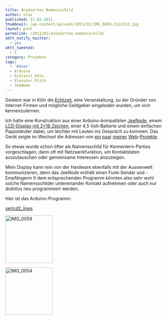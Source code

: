 ```yaml
---
title: Animiertes Namensschild
author: olav
published: 11.02.2011
thumbnail: /wp-content/uploads/2011/02/IMG_0059-212x212.jpg
layout: post
permalink: /2011/02/animiertes-namensschild/
aktt_notify_twitter:
  - yes
aktt_tweeted:
  - 1
category: Projekte
tags:
  - '#dsez'
  - Arduino
  - Echtzeit Köln
  - Elevator Pitch
  - JeeNode
---
```

Gestern war in Köln die [Echtzeit][1], eine Veranstaltung, zu der Gründer von Internet-Firmen und mögliche Geldgeber eingeladen wurden, um sich kennenzulernen.

Ich hatte eine Konstruktion aus einer Arduino-kompatiblen [JeeNode][2], einem [LCD-Display mit 2&#215;16 Zeichen][3], einer 4,5 Volt-Batterie und einem einfachen Pappständer dabei, um leichter mit Leuten ins Gespräch zu kommen. Das Gerät zeigte im Wechsel die Adressen von [ein][4] [paar][5] [meiner][6] [Web][7]&#8211;[Projekte][8].

So etwas wurde schon öfter als Namensschild für Kennenlern-Parties vorgeschlagen, dann oft mit Netzwerkfunktion, um Kontaktdaten auszutauschen oder gemeinsame Interessen anzuzeigen.

Mein Display kann rein von der Hardware ebenfalls mit der Aussenwelt kommunizieren, denn das JeeNode enthält einen Funk-Sender und -Empfängerm It dem entsprechenden Programm könnten also sehr wohl solche Namensschilder untereinander Kontakt aufnehmen oder auch nur drahtlos neu programmiert werden.

Hier ist das Arduino-Programm:

[serlcd2_lines][9]

<!-- see gallery_shortcode() in wp-includes/media.php -->

<div id='gallery-7' class='gallery galleryid-370 gallery-columns-2 gallery-size-thumbnail'>
  <dl class='gallery-item'>
    <dt class='gallery-icon'>
      <a href='http://wp-tinkerthon.vm.lst.pm/wp-content/uploads/2011/02/IMG_0059-e1297406274660.jpg' rel="lightbox[370]" title="Animiertes Namensschild"><img width="150" height="150" src="http://wp-tinkerthon.vm.lst.pm/wp-content/uploads/2011/02/IMG_0059-150x150.jpg" class="attachment-thumbnail" alt="IMG_0059" /></a>
    </dt>
  </dl>

  <dl class='gallery-item'>
    <dt class='gallery-icon'>
      <a href='http://wp-tinkerthon.vm.lst.pm/wp-content/uploads/2011/02/IMG_0054-e1297406299674.jpg' rel="lightbox[370]" title="Animiertes Namensschild"><img width="150" height="150" src="http://wp-tinkerthon.vm.lst.pm/wp-content/uploads/2011/02/IMG_0054-150x150.jpg" class="attachment-thumbnail" alt="IMG_0054" /></a>
    </dt>
  </dl>

  <br style="clear: both" /> <br style='clear: both;' />
</div>

 [1]: http://www.deutsche-startups.de/echtzeit/echtzeit-koeln/
 [2]: http://jeelabs.net/projects/hardware/wiki/JeeNode
 [3]: http://www.watterott.com/de/16x2-Zeichen-LED-weiss-auf-schwarz-serielle-Ansteuerung-33V
 [4]: http://olav.net "Personal Blog"
 [5]: http://tribe.de "Social Site"
 [6]: http://cv8.me "Online CVs"
 [7]: http://dankbarkeit-ist-nicht-erforderlich.de/ "Dankbarkeit zeigen"
 [8]: http://vorlesebuch.de "Vorlesebücher"
 [9]: /wp-content/uploads/2011/02/serlcd2_lines.txt

